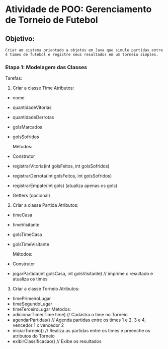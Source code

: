 # Atividade de POO: Gerenciamento de Torneio de Futebol

## Objetivo:
	Criar um sistema orientado a objetos em Java que simule partidas entre 4 times de futebol e registre seus resultados em um torneio simples.

### Etapa 1: Modelagem das Classes
Tarefas:
1. Criar a classe Time
    Atributos:
- nome
- quantidadeVitorias
- quantidadeDerrotas
- golsMarcados
- golsSofridos

    Métodos:
- Construtor
- registrarVitoria(int golsFeitos, int golsSofridos)
- registrarDerrota(int golsFeitos, int golsSofridos)
- registrarEmpate(int gols) (atualiza apenas os gols)
- Getters (opcional)

2. Criar a classe Partida
	Atributos:
- timeCasa
- timeVisitante
- golsTimeCasa
- golsTimeVisitante

	Métodos:
- Construtor
- jogarPartida(int golsCasa, int golsVisitante)     // imprime o resultado e atualiza os times

3. Criar a classe Torneio
	Atributos:
- timePrimeiroLugar
- timeSegundoLugar
- timeTerceiroLugar
	Métodos:
- adicionarTime(Time time)      // Cadastra o time no Torneio
- agendarPartidas()             // Agenda partidas entre os times 1 e 2, 3 e 4, vencedor 1 x vencedor 2
- iniciarTorneio()              // Realiza as partidas entre os times e preenche os atributos do Torneio
- exibirClassificacao()         // Exibe os resultados